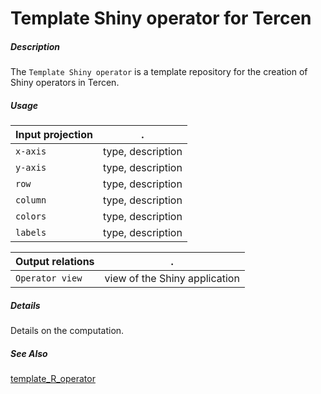 # Template Shiny operator for Tercen

##### Description

The `Template Shiny operator` is a template repository for the creation of Shiny operators in Tercen.

##### Usage

Input projection|.
---|---
`x-axis`        | type, description 
`y-axis`        | type, description 
`row`           | type, description 
`column`        | type, description 
`colors`        | type, description 
`labels`        | type, description 

Output relations|.
---|---
`Operator view`        | view of the Shiny application

##### Details

Details on the computation.

##### See Also

[template_R_operator](https://github.com/tercen/template_R_operator)
